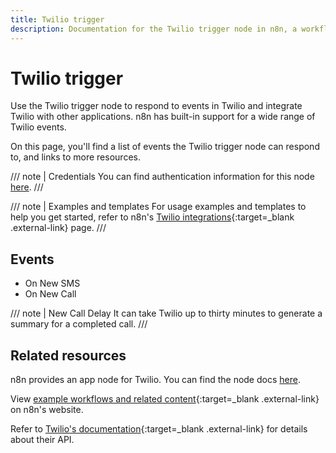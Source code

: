 ```yaml
---
title: Twilio trigger
description: Documentation for the Twilio trigger node in n8n, a workflow automation platform. Includes details of operations and configuration, and links to examples and credentials information.
---
```


# Twilio trigger

Use the Twilio trigger node to respond to events in Twilio and integrate Twilio with other applications. n8n has built-in support for a wide range of Twilio events.

On this page, you'll find a list of events the Twilio trigger node can respond to, and links to more resources.

///  note  | Credentials
You can find authentication information for this node [here](/integrations/builtin/credentials/twilio/).
///

///  note  | Examples and templates
For usage examples and templates to help you get started, refer to n8n's [Twilio integrations](https://n8n.io/integrations/twilio-trigger/){:target=_blank .external-link} page.
///
## Events

* On New SMS
* On New Call

///  note  | New Call Delay
It can take Twilio up to thirty minutes to generate a summary for a completed call.
///

## Related resources

n8n provides an app node for Twilio. You can find the node docs [here](/integrations/builtin/app-nodes/n8n-nodes-base.twilio/).

View [example workflows and related content](https://n8n.io/integrations/twilio/){:target=_blank .external-link} on n8n's website.

Refer to [Twilio's documentation](https://www.twilio.com/docs){:target=_blank .external-link} for details about their API.
